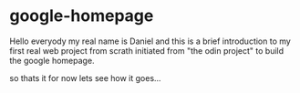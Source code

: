 # google-homepage
Hello everyody my real name is Daniel and this is a brief introduction to my first real web project from scrath initiated from "the odin project" to build the google homepage.

so thats it for now lets see how it goes...